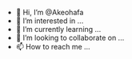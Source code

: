 - 👋 Hi, I’m @Akeohafa
- 👀 I’m interested in ...
- 🌱 I’m currently learning ...
- 💞️ I’m looking to collaborate on ...
- 📫 How to reach me ...

<!---
Akeohafa/Akeohafa is a ✨ special ✨ repository because its `README.md` (this file) appears on your GitHub profile.
You can click the Preview link to take a look at your changes.
--->
